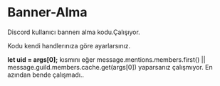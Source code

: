 # Banner-Alma
Discord kullanıcı bannerı alma kodu.Çalışıyor.

Kodu kendi handlerınıza göre ayarlarsınız. 

**let uid = args[0];**
kısmını eğer message.mentions.members.first() || message.guild.members.cache.get(args[0]) yaparsanız çalışmıyor.
En azından bende çalışmadı..

